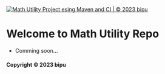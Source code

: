 [![Math Utility Project esing Maven and CI  | © 2023 bipu](https://github.com/phuong1304/math-util-mvn/actions/workflows/math-util-ci.yml/badge.svg)](https://github.com/phuong1304/math-util-mvn/actions/workflows/math-util-ci.yml)

# Welcome to Math Utility Repo

- Comming soon...

#### Copyright &#169; 2023 bipu
